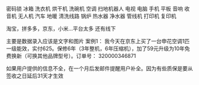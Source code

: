 密码锁
冰箱
洗衣机
烘干机
洗碗机
空调
扫地机器人
电视
电脑
手机
平板
音响
收音机
无人机
汽车
地暖  清洗线路
锅炉
热水器
净水器
管线机
打印机
复印机

淘宝，拼多多，京东，小米...平台太多
还有线下

主要是数据录入应该是文字和图片
案例1：
我今天在京东上买了一台申花空调1匹一级能效，实付625。保修6年（3年整机，6年压缩机），加了59元升级为10年免费换新（可换其他品牌型号）。订单号： 320000346871

如果用户提供的信息不全，在一个月后发邮件提醒用户补全。因为有些质保是要从签收之日延后31天才生效